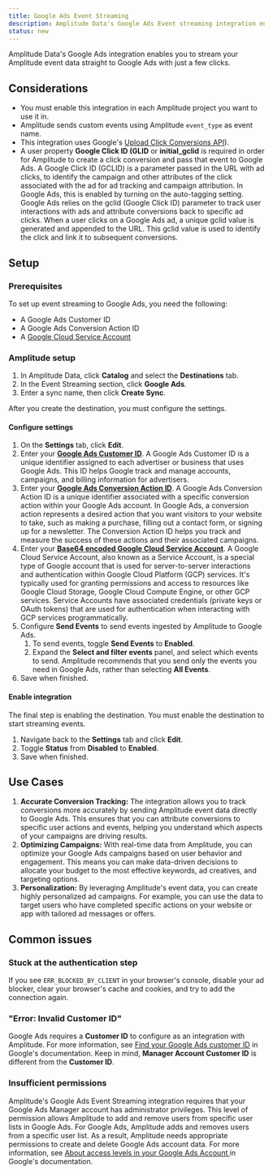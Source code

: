 ```yaml
---
title: Google Ads Event Streaming
description: Amplitude Data's Google Ads Event streaming integration enables you to stream your Amplitude event data straight to Google Ads with just a few clicks.
status: new
---
```


Amplitude Data's Google Ads integration enables you to stream your Amplitude event data straight to Google Ads with just a few clicks.

## Considerations

- You must enable this integration in each Amplitude project you want to use it in.
- Amplitude sends custom events using Amplitude `event_type` as event name.
- This integration uses Google's [Upload Click Conversions API](https://developers.google.com/google-ads/api/docs/conversions/upload-clicks)).
- A user property **Google Click ID (GLID** or **initial_gclid** is required in order for Amplitude to create a click conversion and pass that event to Google Ads. A Google Click ID (GCLID) is a parameter passed in the URL with ad clicks, to identify the campaign and other attributes of the click associated with the ad for ad tracking and campaign attribution. In Google Ads, this is enabled by turning on the auto-tagging setting. Google Ads relies on the gclid (Google Click ID) parameter to track user interactions with ads and attribute conversions back to specific ad clicks. When a user clicks on a Google Ads ad, a unique gclid value is generated and appended to the URL. This gclid value is used to identify the click and link it to subsequent conversions.

## Setup

### Prerequisites

To set up event streaming to Google Ads, you need the following:

- A Google Ads Customer ID
- A Google Ads Conversion Action ID
- A [Google Cloud Service Account](https://cloud.google.com/iam/docs/service-accounts-create)

### Amplitude setup

1. In Amplitude Data, click **Catalog** and select the **Destinations** tab.
2. In the Event Streaming section, click **Google Ads**.
3. Enter a sync name, then click **Create Sync**.

After you create the destination, you must configure the settings.

#### Configure settings

1. On the **Settings** tab, click **Edit**.
2. Enter your [**Google Ads Customer ID**](https://support.google.com/google-ads/answer/1704344?hl=en). A Google Ads Customer ID is a unique identifier assigned to each advertiser or business that uses Google Ads. This ID helps Google track and manage accounts, campaigns, and billing information for advertisers.
3. Enter your [**Google Ads Conversion Action ID**](https://support.google.com/google-ads/thread/105330243?hl=en&sjid=5504033552721490234-EU). A Google Ads Conversion Action ID is a unique identifier associated with a specific conversion action within your Google Ads account. In Google Ads, a conversion action represents a desired action that you want visitors to your website to take, such as making a purchase, filling out a contact form, or signing up for a newsletter. The Conversion Action ID helps you track and measure the success of these actions and their associated campaigns.
4. Enter your [**Base64 encoded Google Cloud Service Account**](https://developers.google.com/google-ads/api/docs/oauth/service-accounts). A Google Cloud Service Account, also known as a Service Account, is a special type of Google account that is used for server-to-server interactions and authentication within Google Cloud Platform (GCP) services. It's typically used for granting permissions and access to resources like Google Cloud Storage, Google Cloud Compute Engine, or other GCP services. Service Accounts have associated credentials (private keys or OAuth tokens) that are used for authentication when interacting with GCP services programmatically.
5. Configure **Send Events** to send events ingested by Amplitude to Google Ads.
      1. To send events, toggle **Send Events** to **Enabled**.
      2. Expand the **Select and filter events** panel, and select which events to send. Amplitude recommends that you send only the events you need in Google Ads, rather than selecting **All Events**.
6. Save when finished.

#### Enable integration

The final step is enabling the destination. You must enable the destination to start streaming events.

1. Navigate back to the **Settings** tab and click **Edit**.
2. Toggle **Status** from **Disabled** to **Enabled**.
3. Save when finished.

## Use Cases

1. **Accurate Conversion Tracking:** The integration allows you to track conversions more accurately by sending Amplitude event data directly to Google Ads. This ensures that you can attribute conversions to specific user actions and events, helping you understand which aspects of your campaigns are driving results.
2. **Optimizing Campaigns:** With real-time data from Amplitude, you can optimize your Google Ads campaigns based on user behavior and engagement. This means you can make data-driven decisions to allocate your budget to the most effective keywords, ad creatives, and targeting options.
3. **Personalization:** By leveraging Amplitude's event data, you can create highly personalized ad campaigns. For example, you can use the data to target users who have completed specific actions on your website or app with tailored ad messages or offers.

## Common issues

### Stuck at the authentication step

If you see `ERR_BLOCKED_BY_CLIENT` in your browser's console, disable your ad blocker, clear your browser's cache and cookies, and try to add the connection again.

### "Error: Invalid Customer ID"

Google Ads requires a **Customer ID** to configure as an integration with Amplitude. For more information, see [Find your Google Ads customer ID](https://support.google.com/google-ads/answer/1704344?hl=en) in Google's documentation.
Keep in mind, **Manager Account Customer ID** is different from the **Customer ID**.

### Insufficient permissions

Amplitude's Google Ads Event Streaming integration requires that your Google Ads Manager account has administrator privileges. This level of permission allows Amplitude to add and remove users from specific user lists in Google Ads.
For Google Ads, Amplitude adds and removes users from a specific user list. As a result, Amplitude needs appropriate permissions to create and delete Google Ads account data.
For more information, see [About access levels in your Google Ads Account
](https://support.google.com/google-ads/answer/9978556) in Google's documentation. 
